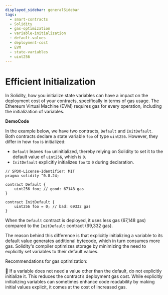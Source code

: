 ```yaml
---
displayed_sidebar: generalSidebar
tags:
  - smart-contracts
  - Solidity
  - gas-optimization
  - variable-initialization
  - default-values
  - deployment-cost
  - EVM
  - state-variables
  - uint256
---
```


# Efficient Initialization

In Solidity, how you initialize state variables can have a impact on the deployment cost of your contracts, specifically in terms of gas usage. The Ethereum Virtual Machine (EVM) requires gas for every operation, including the initialization of variables.

**DemoCode**

In the example below, we have two contracts, `Default` and `InitDefault`. Both contracts declare a state variable `foo` of type `uint256`. However, they differ in how `foo` is initialized:

- `Default` leaves `foo` uninitialized, thereby relying on Solidity to set it to the default value of `uint256`, which is `0`.
- `InitDefault` explicitly initializes `foo` to `0` during declaration.

```solidity
// SPDX-License-Identifier: MIT
pragma solidity ^0.8.24;

contract Default {
    uint256 foo; // good: 67148 gas
}

contract InitDefault {
    uint256 foo = 0; // bad: 69332 gas
}
```

When the `Default` contract is deployed, it uses less gas (67,148 gas) compared to the `InitDefault` contract (69,332 gas).

The reason behind this difference is that explicitly initializing a variable to its default value generates additional bytecode, which in turn consumes more gas. Solidity's compiler optimizes storage by minimizing the need to explicitly set variables to their default values.

Recommendations for gas optimization:

🌟 If a variable does not need a value other than the default, do not explicitly initialize it. This reduces the contract’s deployment gas cost. While explicitly initializing variables can sometimes enhance code readability by making initial values explicit, it comes at the cost of increased gas.
